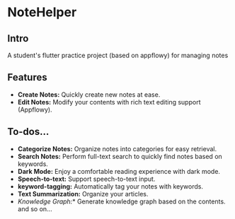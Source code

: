 # NoteHelper

## Intro
A student's flutter practice project (based on appflowy) for managing notes

## Features
* **Create Notes:** Quickly create new notes at ease.
* **Edit Notes:** Modify your contents with rich text editing support (Appflowy).

## To-dos...
* **Categorize Notes:** Organize notes into categories for easy retrieval.
* **Search Notes:** Perform full-text search to quickly find notes based on keywords.
* **Dark Mode:** Enjoy a comfortable reading experience with dark mode.
* **Speech-to-text:** Support speech-to-text input.
* **keyword-tagging:** Automatically tag your notes with keywords.
* **Text Summarization:** Organize your articles.
* **Knowledge Graph*:** Generate knowledge graph based on the contents.
and so on...



